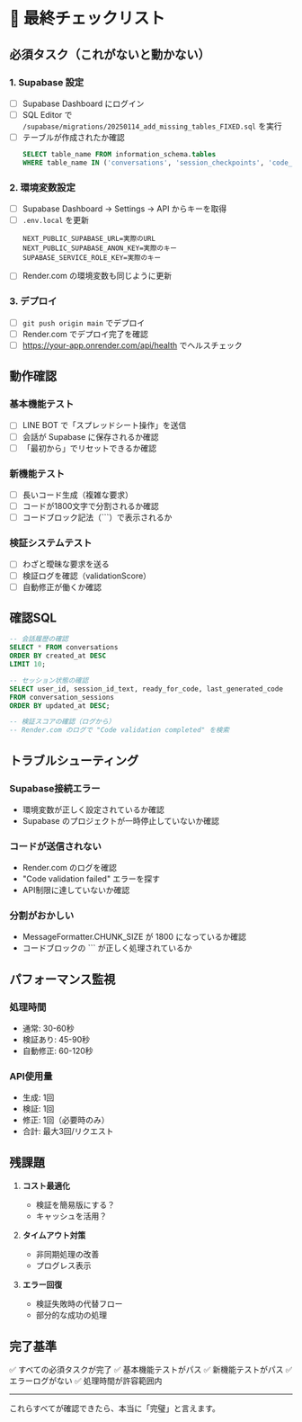 # 🎯 最終チェックリスト

## 必須タスク（これがないと動かない）

### 1. Supabase 設定
- [ ] Supabase Dashboard にログイン
- [ ] SQL Editor で `/supabase/migrations/20250114_add_missing_tables_FIXED.sql` を実行
- [ ] テーブルが作成されたか確認
  ```sql
  SELECT table_name FROM information_schema.tables 
  WHERE table_name IN ('conversations', 'session_checkpoints', 'code_revisions');
  ```

### 2. 環境変数設定
- [ ] Supabase Dashboard → Settings → API からキーを取得
- [ ] `.env.local` を更新
  ```
  NEXT_PUBLIC_SUPABASE_URL=実際のURL
  NEXT_PUBLIC_SUPABASE_ANON_KEY=実際のキー
  SUPABASE_SERVICE_ROLE_KEY=実際のキー
  ```
- [ ] Render.com の環境変数も同じように更新

### 3. デプロイ
- [ ] `git push origin main` でデプロイ
- [ ] Render.com でデプロイ完了を確認
- [ ] https://your-app.onrender.com/api/health でヘルスチェック

## 動作確認

### 基本機能テスト
- [ ] LINE BOT で「スプレッドシート操作」を送信
- [ ] 会話が Supabase に保存されるか確認
- [ ] 「最初から」でリセットできるか確認

### 新機能テスト
- [ ] 長いコード生成（複雑な要求）
- [ ] コードが1800文字で分割されるか確認
- [ ] コードブロック記法（```）で表示されるか

### 検証システムテスト
- [ ] わざと曖昧な要求を送る
- [ ] 検証ログを確認（validationScore）
- [ ] 自動修正が働くか確認

## 確認SQL

```sql
-- 会話履歴の確認
SELECT * FROM conversations 
ORDER BY created_at DESC 
LIMIT 10;

-- セッション状態の確認
SELECT user_id, session_id_text, ready_for_code, last_generated_code 
FROM conversation_sessions 
ORDER BY updated_at DESC;

-- 検証スコアの確認（ログから）
-- Render.com のログで "Code validation completed" を検索
```

## トラブルシューティング

### Supabase接続エラー
- 環境変数が正しく設定されているか確認
- Supabase のプロジェクトが一時停止していないか確認

### コードが送信されない
- Render.com のログを確認
- "Code validation failed" エラーを探す
- API制限に達していないか確認

### 分割がおかしい
- MessageFormatter.CHUNK_SIZE が 1800 になっているか確認
- コードブロックの ``` が正しく処理されているか

## パフォーマンス監視

### 処理時間
- 通常: 30-60秒
- 検証あり: 45-90秒
- 自動修正: 60-120秒

### API使用量
- 生成: 1回
- 検証: 1回
- 修正: 1回（必要時のみ）
- 合計: 最大3回/リクエスト

## 残課題

1. **コスト最適化**
   - 検証を簡易版にする？
   - キャッシュを活用？

2. **タイムアウト対策**
   - 非同期処理の改善
   - プログレス表示

3. **エラー回復**
   - 検証失敗時の代替フロー
   - 部分的な成功の処理

## 完了基準

✅ すべての必須タスクが完了
✅ 基本機能テストがパス
✅ 新機能テストがパス
✅ エラーログがない
✅ 処理時間が許容範囲内

---

これらすべてが確認できたら、本当に「完璧」と言えます。